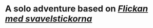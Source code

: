 # A solo adventure based on [*Flickan med svavelstickorna*](https://sagosidan.se/flickan-med-svavelstickorna/)